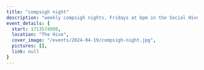 ```yaml
---
title: "compsigh night"
description: "weekly compsigh nights, Fridays at 6pm in the Social Hive. come chill and play some card & board games, or hack on your next project with a friend. and yes, we'll have snacks. :)"
event_details: {
  start: 1713574800,
  location: "The Hive",
  cover_image: "/events/2024-04-19/compsigh-night.jpg",
  pictures: [],
  link: null
}
---
```


